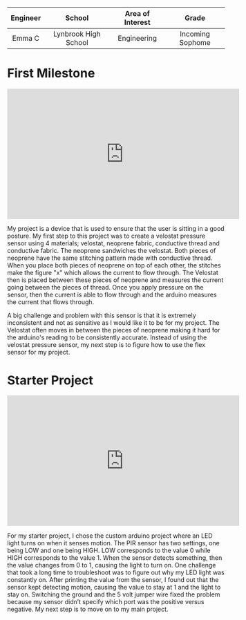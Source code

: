 <!--# Posture Corrector 
My project is a posture corrector that reminds a user to sit properly once they slouch or move into a bad posture. The user will sit on a wedged yoga block with pressure sensors that will tell if the user is in a bad posture based on the pressure the user exerts on the sensor. -->

| **Engineer** | **School** | **Area of Interest** | **Grade** |
|:--:|:--:|:--:|:--:|
| Emma C | Lynbrook High School | Engineering | Incoming Sophome 

<!-- **Replace the BlueStamp logo below with an image of yourself and your completed project. Follow the guide [here](https://tomcam.github.io/least-github-pages/adding-images-github-pages-site.html) if you need help.**

![Headstone Image](logo.svg)
  
# Final Milestone
For your final milestone, explain the outcome of your project. Key details to include are:
- What you've accomplished since your previous milestone
- What your biggest challenges and triumphs were at BSE
- A summary of key topics you learned about
- What you hope to learn in the future after everything you've learned at BSE

**Don't forget to replace the text below with the embedding for your milestone video. Go to Youtube, click Share -> Embed, and copy and paste the code to replace what's below.**

<iframe width="560" height="315" src="https://www.youtube.com/embed/F7M7imOVGug" title="YouTube video player" frameborder="0" allow="accelerometer; autoplay; clipboard-write; encrypted-media; gyroscope; picture-in-picture; web-share" allowfullscreen></iframe>

# Second Milestone
For your second milestone, explain what you've worked on since your previous milestone. You can highlight:
- Technical details of what you've accomplished and how they contribute to the final goal
- What has been surprising about the project so far
- Previous challenges you faced that you overcame
- What needs to be completed before your final milestone 

**Don't forget to replace the text below with the embedding for your milestone video. Go to Youtube, click Share -> Embed, and copy and paste the code to replace what's below.**

<iframe width="560" height="315" src="https://www.youtube.com/embed/y3VAmNlER5Y" title="YouTube video player" frameborder="0" allow="accelerometer; autoplay; clipboard-write; encrypted-media; gyroscope; picture-in-picture; web-share" allowfullscreen></iframe>-->

# First Milestone

<iframe width="537" height="301.5" src="https://www.youtube.com/embed/OPL-LPEhqJY" title="Emma C. Milestone 1" frameborder="0" allow="accelerometer; autoplay; clipboard-write; encrypted-media; gyroscope; picture-in-picture; web-share" ></iframe>

My project is a device that is used to ensure that the user is sitting in a good posture. My first step to this project was to create a velostat pressure sensor using 4 materials; velostat, neoprene fabric, conductive thread and conductive fabric. The neoprene sandwiches the velostat. Both pieces of neoprene have the same stitching pattern made with conductive thread. When you place both pieces of neoprene on top of each other, the stitches make the figure "x" which allows the current to flow through. The Velostat then is placed between these pieces of neoprene and measures the current going between the pieces of thread. Once you apply pressure on the sensor, then the current is able to flow through and the arduino measures the current that flows through.  

A big challenge and problem with this sensor is that it is extremely inconsistent and not as sensitive as I would like it to be for my project. The Velostat often moves in between the pieces of neoprene making it hard for the arduino's reading to be consistently accurate. Instead of using the velostat pressure sensor, my next step is to figure how to use the flex sensor for my project. 


# Starter Project 

<iframe width="537" height="301.5" src="https://www.youtube.com/embed/l6ldjOKdyIM" title="Emma C. Starter Project" frameborder="0" allow="accelerometer; autoplay; clipboard-write; encrypted-media; gyroscope; picture-in-picture; web-share" ></iframe>

For my starter project, I chose the custom arduino project where an LED light turns on when it senses motion. The PIR sensor has two settings, one being LOW and one being HIGH. LOW corresponds to the value 0 while HIGH corresponds to the value 1. When the sensor detects something, then the value changes from 0 to 1, causing the light to turn on. One challenge that took a long time to troubleshoot was to figure out why my LED light was constantly on. After printing the value from the sensor, I found out that the sensor kept detecting motion, causing the value to stay at 1 and the light to stay on. Switching the ground and the 5 volt jumper wire fixed the problem because my sensor didn’t specify which port was the positive versus negative. My next step is to move on to my main project. 



<!--# Schematics 
Here's where you'll put images of your schematics. [Tinkercad](https://www.tinkercad.com/blog/official-guide-to-tinkercad-circuits) and [Fritzing](https://fritzing.org/learning/) are both great resoruces to create professional schematic diagrams, though BSE recommends Tinkercad becuase it can be done easily and for free in the browser. 

# Code
Here's where you'll put your code. The syntax below places it into a block of code. Follow the guide [here]([url](https://www.markdownguide.org/extended-syntax/)) to learn how to customize it to your project needs. 

```c++
void setup() {
  // put your setup code here, to run once:
  Serial.begin(9600);
  Serial.println("Hello World!");
}

void loop() {
  // put your main code here, to run repeatedly:

}
```

# Bill of Materials
Here's where you'll list the parts in your project. To add more rows, just copy and paste the example rows below.
Don't forget to place the link of where to buy each component inside the quotation marks in the corresponding row after href =. Follow the guide [here]([url](https://www.markdownguide.org/extended-syntax/)) to learn how to customize this to your project needs. 

| **Part** | **Note** | **Price** | **Link** |
|:--:|:--:|:--:|:--:|
| Item Name | What the item is used for | $Price | <a href="https://www.amazon.com/Arduino-A000066-ARDUINO-UNO-R3/dp/B008GRTSV6/"> Link </a> |
|:--:|:--:|:--:|:--:|
| Item Name | What the item is used for | $Price | <a href="https://www.amazon.com/Arduino-A000066-ARDUINO-UNO-R3/dp/B008GRTSV6/"> Link </a> |
|:--:|:--:|:--:|:--:|
| Item Name | What the item is used for | $Price | <a href="https://www.amazon.com/Arduino-A000066-ARDUINO-UNO-R3/dp/B008GRTSV6/"> Link </a> |
|:--:|:--:|:--:|:--:|

# Other Resources/Examples
One of the best parts about Github is that you can view how other people set up their own work. Here are some past BSE portfolios that are awesome examples. You can view how they set up their portfolio, and you can view their index.md files to understand how they implemented different portfolio components.
- [Example 1](https://trashytuber.github.io/YimingJiaBlueStamp/)
- [Example 2](https://sviatil0.github.io/Sviatoslav_BSE/)
- [Example 3](https://arneshkumar.github.io/arneshbluestamp/)

To watch the BSE tutorial on how to create a portfolio, click here.--> 
